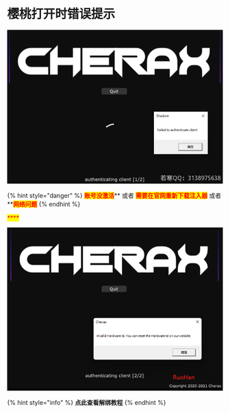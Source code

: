 # 樱桃打开时错误提示

![](<../../.gitbook/assets/image (57) (1) (1).png>)

{% hint style="danger" %}
<mark style="color:red;">**账号没激活**</mark>\*\* 或者 <mark style="color:red;">**需要在官网重新下载注入器**</mark> 或者 \*\*<mark style="color:red;">**网络问题**</mark>
{% endhint %}

<mark style="color:red;">\*\*\*\*</mark>

![](<../../.gitbook/assets/image (27).png>)

{% hint style="info" %}
**点此查看解绑教程**
{% endhint %}
